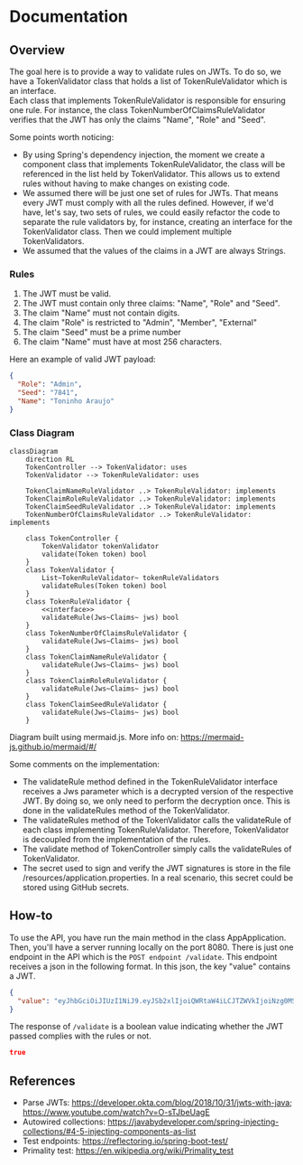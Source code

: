 # Documentation

## Overview
The goal here is to provide a way to validate rules on JWTs. To do so, we have a TokenValidator class that holds
a list of TokenRuleValidator which is an interface.  
Each class that implements TokenRuleValidator is responsible for ensuring one rule. For instance, the class
TokenNumberOfClaimsRuleValidator verifies that the JWT has only the claims "Name", "Role" and "Seed".

Some points worth noticing:
- By using Spring's dependency injection, the moment we create a component class that implements TokenRuleValidator,
the class will be referenced in the list held by TokenValidator. This allows us to extend rules without having
to make changes on existing code.
- We assumed there will be just one set of rules for JWTs. That means every JWT must comply with all the
rules defined. However, if we'd have, let's say, two sets of rules, we could easily refactor the code to separate the rule
validators by, for instance, creating an interface for the TokenValidator class. Then we could implement multiple TokenValidators.
- We assumed that the values of the claims in a JWT are always Strings.

### Rules
1. The JWT must be valid.
2. The JWT must contain only three claims: "Name", "Role" and "Seed".
3. The claim "Name" must not contain digits.
4. The claim "Role" is restricted to "Admin", "Member", "External"
5. The claim "Seed" must be a prime number
6. The claim "Name" must have at most 256 characters.

Here an example of valid JWT payload:
```json
{
  "Role": "Admin",
  "Seed": "7841",
  "Name": "Toninho Araujo"
}
```

### Class Diagram
```mermaid
classDiagram
    direction RL
    TokenController --> TokenValidator: uses
    TokenValidator --> TokenRuleValidator: uses
    
    TokenClaimNameRuleValidator ..> TokenRuleValidator: implements
    TokenClaimRoleRuleValidator ..> TokenRuleValidator: implements
    TokenClaimSeedRuleValidator ..> TokenRuleValidator: implements
    TokenNumberOfClaimsRuleValidator ..> TokenRuleValidator: implements
    
    class TokenController {
        TokenValidator tokenValidator
        validate(Token token) bool
    }
    class TokenValidator {
        List~TokenRuleValidator~ tokenRuleValidators
        validateRules(Token token) bool
    }
    class TokenRuleValidator {
        <<interface>>
        validateRule(Jws~Claims~ jws) bool
    }
    class TokenNumberOfClaimsRuleValidator {
        validateRule(Jws~Claims~ jws) bool
    }
    class TokenClaimNameRuleValidator {
        validateRule(Jws~Claims~ jws) bool
    }
    class TokenClaimRoleRuleValidator {
        validateRule(Jws~Claims~ jws) bool
    }
    class TokenClaimSeedRuleValidator {
        validateRule(Jws~Claims~ jws) bool
    }
```
Diagram built using mermaid.js. More info on: https://mermaid-js.github.io/mermaid/#/

Some comments on the implementation:
* The validateRule method defined in the TokenRuleValidator interface receives a Jws<Claims> parameter which is
a decrypted version of the respective JWT. By doing so, we only need to perform the decryption once. This is done
in the validateRules method of the TokenValidator.
* The validateRules method of the TokenValidator calls the validateRule of each class implementing TokenRuleValidator.
Therefore, TokenValidator is decoupled from the implementation of the rules.
* The validate method of TokenController simply calls the validateRules of TokenValidator.
* The secret used to sign and verify the JWT signatures is store in the file /resources/application.properties.
In a real scenario, this secret could be stored using GitHub secrets.

## How-to
To use the API, you have run the main method in the class AppApplication. Then, you'll have a server running locally
on the port 8080. There is just one endpoint in the API which is the `POST endpoint /validate`.
This endpoint receives a json in the following format. In this json, the key "value" contains a JWT.
```json
{
  "value": "eyJhbGciOiJIUzI1NiJ9.eyJSb2xlIjoiQWRtaW4iLCJTZWVkIjoiNzg0MSIsIk5hbWUiOiJUb25pbmhvIEFyYXVqbyJ9.rixqgrzp9HRPy_vSYrWo1-WgaA1DTAFV_-HlewtJBNA"
}
```
The response of `/validate` is a boolean value indicating whether the JWT passed complies with the rules or not.
```json
true
```

## References
* Parse JWTs: https://developer.okta.com/blog/2018/10/31/jwts-with-java; https://www.youtube.com/watch?v=O-sTJbeUagE
* Autowired collections: https://javabydeveloper.com/spring-injecting-collections/#4-5-injecting-components-as-list
* Test endpoints: https://reflectoring.io/spring-boot-test/
* Primality test: https://en.wikipedia.org/wiki/Primality_test